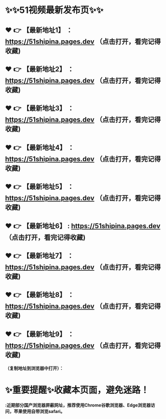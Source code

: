 # :sparkles::sparkles:51视频最新发布页:sparkles::sparkles:

 :heart: :point_right: 【最新地址1】 ：https://51shipina.pages.dev    （点击打开，看完记得收藏)
 ------
 :heart: :point_right: 【最新地址2】 ：https://51shipina.pages.dev    （点击打开，看完记得收藏)
 ------
 :heart: :point_right: 【最新地址3】 ：https://51shipina.pages.dev    （点击打开，看完记得收藏)
 ------
 :heart: :point_right: 【最新地址4】 ：https://51shipina.pages.dev    （点击打开，看完记得收藏)
 ------
 :heart: :point_right: 【最新地址5】 ：https://51shipina.pages.dev    （点击打开，看完记得收藏)
 ------
 :heart: :point_right: 【最新地址6】 : https://51shipina.pages.dev    （点击打开，看完记得收藏)
 ------
 :heart: :point_right: 【最新地址7】 ：https://51shipina.pages.dev    （点击打开，看完记得收藏)
 ------
 :heart: :point_right: 【最新地址8】 ：https://51shipina.pages.dev    （点击打开，看完记得收藏)
 ------
 :heart: :point_right: 【最新地址9】 ：https://51shipina.pages.dev    （点击打开，看完记得收藏)
  ------

  
#### （复制地址到浏览器中打开）：
# :sparkles:重要提醒:sparkles:收藏本页面，避免迷路！
#### :近期部分国产浏览器屏蔽网址，推荐使用Chrome谷歌浏览器、Edge浏览器访问，苹果使用自带浏览safari。

